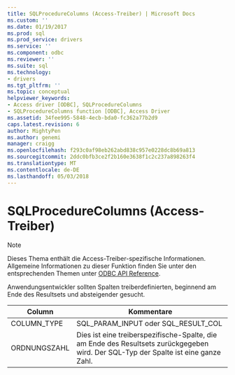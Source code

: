 ```yaml
---
title: SQLProcedureColumns (Access-Treiber) | Microsoft Docs
ms.custom: ''
ms.date: 01/19/2017
ms.prod: sql
ms.prod_service: drivers
ms.service: ''
ms.component: odbc
ms.reviewer: ''
ms.suite: sql
ms.technology:
- drivers
ms.tgt_pltfrm: ''
ms.topic: conceptual
helpviewer_keywords:
- Access driver [ODBC], SQLProcedureColumns
- SQLProcedureColumns function [ODBC], Access Driver
ms.assetid: 34fee995-5848-4ecb-bda0-fc362a77b2d9
caps.latest.revision: 6
author: MightyPen
ms.author: genemi
manager: craigg
ms.openlocfilehash: f293c0af98eb262abd838c957e0228dc8b69a813
ms.sourcegitcommit: 2ddc0bfb3ce2f2b160e3638f1c2c237a898263f4
ms.translationtype: MT
ms.contentlocale: de-DE
ms.lasthandoff: 05/03/2018
---
```

# <a name="sqlprocedurecolumns-access-driver"></a>SQLProcedureColumns (Access-Treiber)
> [!NOTE]  
>  Dieses Thema enthält die Access-Treiber-spezifische Informationen. Allgemeine Informationen zu dieser Funktion finden Sie unter den entsprechenden Themen unter [ODBC API Reference](../../odbc/reference/syntax/odbc-api-reference.md).  
  
 Anwendungsentwickler sollten Spalten treiberdefinierten, beginnend am Ende des Resultsets und absteigender gesucht.  
  
|Column|Kommentare|  
|------------|--------------|  
|COLUMN_TYPE|SQL_PARAM_INPUT oder SQL_RESULT_COL|  
|ORDNUNGSZAHL|Dies ist eine treiberspezifische-Spalte, die am Ende des Resultsets zurückgegeben wird. Der SQL-Typ der Spalte ist eine ganze Zahl.|
